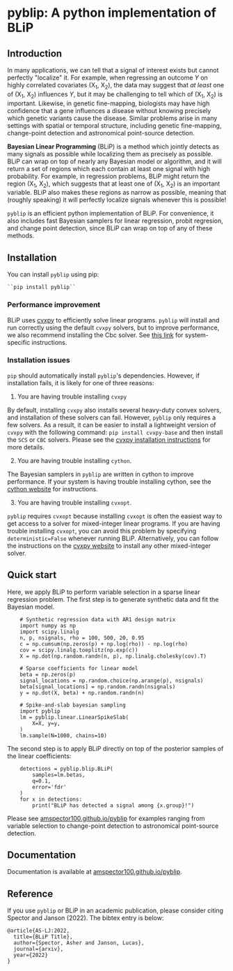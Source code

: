 # pyblip: A python implementation of BLiP

## Introduction

In many applications, we can tell that a signal of interest exists but cannot perfectly "localize" it. For example, when regressing an outcome *Y* on highly correlated covariates (X<sub>1</sub>, X<sub>2</sub>), the data may suggest that *at least* one of (X<sub>1</sub>, X<sub>2</sub>) influences *Y*, but it may be challenging to tell which of (X<sub>1</sub>, X<sub>2</sub>) is important. Likewise, in genetic fine-mapping, biologists may have high confidence that a gene influences a disease without knowing precisely which genetic variants cause the disease. Similar problems arise in many settings with spatial or temporal structure, including genetic fine-mapping, change-point detection and astronomical point-source detection.

**Bayesian Linear Programming** (BLiP) is a method which jointly detects as many signals as possible while localizing them as precisely as possible. BLiP can wrap on top of nearly any Bayesian model or algorithm, and it will return a set of regions which each contain at least one signal with high probability. For example, in regression problems, BLiP might return the region (X<sub>1</sub>, X<sub>2</sub>), which suggests that at least one of (X<sub>1</sub>, X<sub>2</sub>) is an important variable. BLiP also makes these regions as narrow as possible, meaning that (roughly speaking) it will perfectly localize signals whenever this is possible! 

``pyblip`` is an efficient python implementation of BLiP. For convenience, it also includes fast Bayesian samplers for linear regression, probit regresion, and change point detection, since BLiP can wrap on top of any of these methods.

## Installation

You can install ``pyblip`` using pip:

	``pip install pyblip``

### Performance improvement

BLiP uses [cvxpy](https://www.cvxpy.org/install/index.html) to efficiently solve linear programs. ``pyblip`` will install and run correctly using the default ``cvxpy`` solvers, but to improve performance, we also recommend installing the Cbc solver. See [this link](https://www.cvxpy.org/install/index.html#install-with-cbc-clp-cgl-support) for system-specific instructions.

### Installation issues

``pip`` should automatically install ``pyblip``'s dependencies. However, if installation fails, it is likely for one of three reasons:

1. You are having trouble installing ``cvxpy``
	
By default, installing ``cvxpy`` also installs several heavy-duty convex solvers, and installation of these solvers can fail. However, ``pyblip`` only requires a few solvers. As a result, it can be easier to install a lightweight version of ``cvxpy`` with the following command:
	``pip install cvxpy-base``
and then install the ``SCS`` or ``CBC`` solvers. Please see the [cvxpy installation instructions](https://www.cvxpy.org/install/index.html) for more details.

2. You are having trouble installing ``cython``.

The Bayesian samplers in ``pyblip`` are written in cython to improve performance. If your system is having trouble installing cython, see the [cython website](https://cython.org/) for instructions.

3. You are having trouble installing ``cvxopt``.

``pyblip`` requires ``cvxopt`` because installing ``cvxopt`` is often the easiest way to get access to a solver for mixed-integer linear programs. If you are having trouble installing ``cvxopt``, you can avoid this problem by specifying ``deterministic=False`` whenever running BLiP. Alternatively, you can follow the instructions on the [cvxpy website](https://www.cvxpy.org/install/index.html) to install any other mixed-integer solver.

## Quick start

Here, we apply BLiP to perform variable selection in a sparse linear regression problem. The first step is to generate synthetic data and fit the Bayesian model.

```
	# Synthetic regression data with AR1 design matrix
	import numpy as np
	import scipy.linalg
	n, p, nsignals, rho = 100, 500, 20, 0.95
	c = np.cumsum(np.zeros(p) + np.log(rho)) - np.log(rho)
	cov = scipy.linalg.toeplitz(np.exp(c))
	X = np.dot(np.random.randn(n, p), np.linalg.cholesky(cov).T)

	# Sparse coefficients for linear model
	beta = np.zeros(p)
	signal_locations = np.random.choice(np.arange(p), nsignals)
	beta[signal_locations] = np.random.randn(nsignals)
	y = np.dot(X, beta) + np.random.randn(n)

	# Spike-and-slab bayesian sampling
	import pyblip
	lm = pyblip.linear.LinearSpikeSlab(
		X=X, y=y, 
	)
	lm.sample(N=1000, chains=10)
```

The second step is to apply BLiP directly on top of the posterior samples of the linear coefficients:

```
	detections = pyblip.blip.BLiP(
		samples=lm.betas,
		q=0.1,
		error='fdr'
	)
	for x in detections:
		print("BLiP has detected a signal among {x.group}!")
```

Please see [amspector100.github.io/pyblip](amspector100.github.io/pyblip/usage.html) for examples ranging from variable selection to change-point detection to astronomical point-source detection. 

## Documentation

Documentation is available at [amspector100.github.io/pyblip](amspector100.github.io/pyblip).

## Reference

If you use ``pyblip`` or BLiP in an academic publication, please consider citing Spector and Janson (2022). The bibtex entry is below:


```
@article{AS-LJ:2022,
  title={BLiP Title},
  author={Spector, Asher and Janson, Lucas},
  journal={arxiv},
  year={2022}
}
```